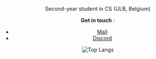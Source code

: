 
<div align="center">
Second-year student in CS (ULB, Belgium)

**Get in touch** :
- [Mail](mailto:danieldefoing@gmail.com)
- [Discord](discordapp.com/users/720963652286414909)


![Top Langs](https://github-readme-stats.vercel.app/api/top-langs/?username=Daniel-Dfg&theme=transparent&hide_border=true&include_all_commits=false&count_private=false&layout=compact)

</div>

